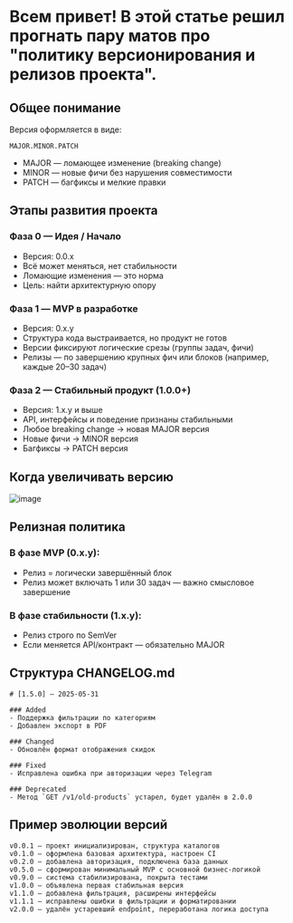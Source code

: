 # Всем привет! В этой статье решил прогнать пару матов про "политику версионирования и релизов проекта".
## Общее понимание
Версия оформляется в виде:
```
MAJOR.MINOR.PATCH
```
- MAJOR — ломающее изменение (breaking change)
- MINOR — новые фичи без нарушения совместимости
- PATCH — багфиксы и мелкие правки

## Этапы развития проекта
### Фаза 0 — Идея / Начало
- Версия: 0.0.x
- Всё может меняться, нет стабильности
- Ломающие изменения — это норма
- Цель: найти архитектурную опору

### Фаза 1 — MVP в разработке
- Версия: 0.x.y
- Структура кода выстраивается, но продукт не готов
- Версии фиксируют логические срезы (группы задач, фичи)
- Релизы — по завершению крупных фич или блоков (например, каждые 20–30 задач)

### Фаза 2 — Стабильный продукт (1.0.0+)
- Версия: 1.x.y и выше
- API, интерфейсы и поведение признаны стабильными
- Любое breaking change → новая MAJOR версия
- Новые фичи → MINOR версия
- Багфиксы → PATCH версия

## Когда увеличивать версию
![image](https://github.com/user-attachments/assets/7face000-5851-44f1-a15d-83c595727fb4)

## Релизная политика
### В фазе MVP (0.x.y):
- Релиз = логически завершённый блок
- Релиз может включать 1 или 30 задач — важно смысловое завершение

### В фазе стабильности (1.x.y):
- Релиз строго по SemVer
- Если меняется API/контракт — обязательно MAJOR

## Структура CHANGELOG.md
```
# [1.5.0] — 2025-05-31

### Added
- Поддержка фильтрации по категориям
- Добавлен экспорт в PDF

### Changed
- Обновлён формат отображения скидок

### Fixed
- Исправлена ошибка при авторизации через Telegram

### Deprecated
- Метод `GET /v1/old-products` устарел, будет удалён в 2.0.0
```

## Пример эволюции версий
```
v0.0.1 — проект инициализирован, структура каталогов
v0.1.0 — оформлена базовая архитектура, настроен CI
v0.2.0 — добавлена авторизация, подключена база данных
v0.5.0 — сформирован минимальный MVP с основной бизнес-логикой
v0.9.0 — система стабилизирована, покрыта тестами
v1.0.0 — объявлена первая стабильная версия
v1.1.0 — добавлена фильтрация, расширены интерфейсы
v1.1.1 — исправлены ошибки в фильтрации и форматировании
v2.0.0 — удалён устаревший endpoint, переработана логика доступа
```
